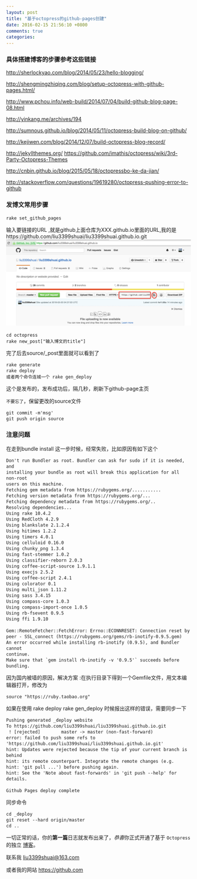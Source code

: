 ```yaml
---
layout: post
title: "基于octopress的github-pages创建"
date: 2016-02-15 21:56:10 +0800
comments: true
categories: 
---
```


### 具体搭建博客的步骤参考这些链接

http://sherlockyao.com/blog/2014/05/23/hello-blogging/

http://shengmingzhiqing.com/blog/setup-octopress-with-github-pages.html/

http://www.pchou.info/web-build/2014/07/04/build-github-blog-page-08.html

http://yinkang.me/archives/194

http://sumnous.github.io/blog/2014/05/11/octopress-build-blog-on-github/

http://kejiwen.com/blog/2014/12/07/build-octopress-blog-record/

http://jekyllthemes.org/
https://github.com/imathis/octopress/wiki/3rd-Party-Octopress-Themes

http://cnbin.github.io/blog/2015/05/18/octopressbo-ke-da-jian/

http://stackoverflow.com/questions/19619280/octopress-pushing-error-to-github

### 发博文常用步骤

```
rake set_github_pages
```
输入要链接的URL ,就是github上面仓库为XXX.github.io里面的URL,我的是https://github.com/liu3399shuai/liu3399shuai.github.io.git
![](/images/github_url.png)

```
cd octopress
rake new_post["输入博文的title"]
```
完了后去source/_post里面就可以看到了

```
rake generate
rake deploy
或者两个命令连城一个 rake gen_deploy
```
这个是发布的，发布成功后，隔几秒，刷新下github-page主页

`不要忘了`，保留更改的source文件

```
git commit -m'msg'
git push origin source
```

### 注意问题

在走到bundle install 这一步时候，经常失败，比如原因有如下这个

```
Don't run Bundler as root. Bundler can ask for sudo if it is needed, and
installing your bundle as root will break this application for all non-root
users on this machine.
Fetching gem metadata from https://rubygems.org/...........
Fetching version metadata from https://rubygems.org/...
Fetching dependency metadata from https://rubygems.org/..
Resolving dependencies...
Using rake 10.4.2
Using RedCloth 4.2.9
Using blankslate 2.1.2.4
Using hitimes 1.2.2
Using timers 4.0.1
Using celluloid 0.16.0
Using chunky_png 1.3.4
Using fast-stemmer 1.0.2
Using classifier-reborn 2.0.3
Using coffee-script-source 1.9.1.1
Using execjs 2.5.2
Using coffee-script 2.4.1
Using colorator 0.1
Using multi_json 1.11.2
Using sass 3.4.15
Using compass-core 1.0.3
Using compass-import-once 1.0.5
Using rb-fsevent 0.9.5
Using ffi 1.9.10

Gem::RemoteFetcher::FetchError: Errno::ECONNRESET: Connection reset by peer - SSL_connect (https://rubygems.org/gems/rb-inotify-0.9.5.gem)
An error occurred while installing rb-inotify (0.9.5), and Bundler cannot
continue.
Make sure that `gem install rb-inotify -v '0.9.5'` succeeds before bundling.
```

因为国内被墙的原因，解决方案 :在执行目录下得到一个Gemfile文件，用文本编辑器打开，修改为
```
source "https://ruby.taobao.org"
```

如果在使用 rake deploy rake gen_deploy 时候报出这样的错误，需要同步一下

```
Pushing generated _deploy website
To https://github.com/liu3399shuai/liu3399shuai.github.io.git
 ! [rejected]        master -> master (non-fast-forward)
error: failed to push some refs to 'https://github.com/liu3399shuai/liu3399shuai.github.io.git'
hint: Updates were rejected because the tip of your current branch is behind
hint: its remote counterpart. Integrate the remote changes (e.g.
hint: 'git pull ...') before pushing again.
hint: See the 'Note about fast-forwards' in 'git push --help' for details.

Github Pages deploy complete
```

同步命令

```
cd _deploy
git reset --hard origin/master
cd ..
```

一切正常的话，你的**第一篇**日志就发布出来了，*恭喜*你正式开通了基于 `Octopress` 的独立 [博客](https://github.com)。

联系我 <liu3399shuai@163.com>

或者我的网站 <https://github.com>
